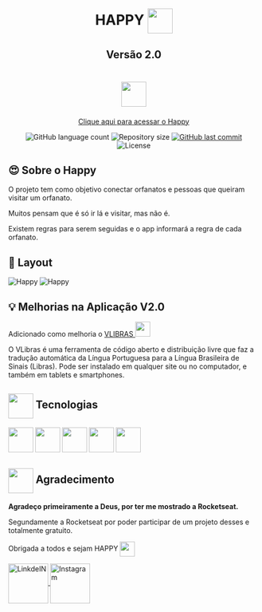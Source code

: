 
<h1 align="center">
  HAPPY <img src= "https://github.com/DeboraMSantos/web/blob/master/src/images/map-marker.svg" width="50px" height="50px" align="center"/>
</h1>
<h2 align="center">
Versão 2.0
  
   <code> <img height="50" src="https://vlibras.gov.br/app/assets/component-ac.png"></code>
</h2>

<p align="center">
  <a href="https://debby-happy.vercel.app/">
     Clique aqui para acessar o Happy
  </a>
</p>

<p align="center">

  <img alt="GitHub language count" src="https://img.shields.io/github/languages/count/DeboraMSantos/web">

  <img alt="Repository size" src="https://img.shields.io/github/repo-size/deboramsantos/web">

  <a href="https://github.com/deboramsantos/web/commits/master">
      <img alt="GitHub last commit" src="https://img.shields.io/github/last-commit/deboramsantos/web?color=blue">
  </a>

  <img alt="License" src="https://img.shields.io/badge/license-MIT-brightgreen?color=blue">

</p>

## 😍 Sobre o Happy


O projeto tem como objetivo conectar orfanatos e pessoas que queiram visitar um orfanato.

Muitos pensam que é só ir lá e visitar, mas não é.

Existem regras para serem seguidas e o app informará a regra de cada orfanato.

## 🎨 Layout
![Happy](https://github.com/DeboraMSantos/web/blob/master/src/images/print-happy.jpeg)
![Happy](https://github.com/DeboraMSantos/web/blob/master/src/images/vlibras-happy.JPG)

## 💡 Melhorias na Aplicação V2.0

Adicionado como melhoria o <a target="_blank" href="https://www.vlibras.gov.br/doc/widget/installation/webpageintegration.html">VLIBRAS <code><img height="30" src="https://vlibras.gov.br/app/assets/component-ac.png"></code></a>


O VLibras é uma ferramenta de código aberto e distribuição livre que faz a tradução automática da Língua Portuguesa para a Língua Brasileira de Sinais (Libras). Pode ser instalado em qualquer site ou no computador, e também em tablets e smartphones.


## <code><img src="https://img.icons8.com/dusk/2x/greentech.png" width="50px" height="50px" align="center"></code> Tecnologias ##

<code><img height="50" src="https://img.icons8.com/color/2x/typescript.png"></code>
<code><img height="50" src="https://img.icons8.com/dusk/2x/react.png"></code>
<code><img height="50" src="https://img.icons8.com/dusk/2x/css3.png"></code>
<code><img height="50" src="https://img.icons8.com/dusk/2x/html-5.png"></code>
<code><img height="50" src="https://vlibras.gov.br/app/assets/component-ac.png"></code>



## <code><img src="https://img.icons8.com/dusk/2x/handshake.png" width="50px" height="50px" align="center"></code> Agradecimento ##
**Agradeço primeiramente a Deus, por ter me mostrado a Rocketseat.**

Segundamente a Rocketseat por poder participar de um projeto desses e totalmente gratuito.

Obrigada a todos e sejam HAPPY <img src= "https://github.com/DeboraMSantos/web/blob/master/src/images/map-marker.svg" width="30px" height="30px" align="center"/>

<a target="_blank" href="https://www.linkedin.com/in/d%C3%A9bora-moura-dos-santos-57813335/">
  <img align="center" alt="LinkdeIN" height="80" src="https://img.icons8.com/bubbles/2x/linkedin.png" />
</a>
<a target="_blank" href="https://www.instagram.com/deboramouradossantos/">
  <img align="center" alt="Instagram" height="80" src="https://img.icons8.com/clouds/2x/instagram-new--v2.png" />
</a> 


